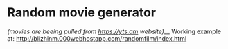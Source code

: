 # Random movie generator
*(movies are beeing pulled from https://yts.am website)*__
Working example at: http://blizhinm.000webhostapp.com/randomfilm/index.html
